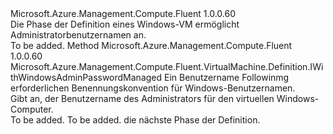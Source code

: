 <Type Name="IWithWindowsAdminUsernameManaged" FullName="Microsoft.Azure.Management.Compute.Fluent.VirtualMachine.Definition.IWithWindowsAdminUsernameManaged">
  <TypeSignature Language="C#" Value="public interface IWithWindowsAdminUsernameManaged" />
  <TypeSignature Language="ILAsm" Value=".class public interface auto ansi abstract IWithWindowsAdminUsernameManaged" />
  <TypeSignature Language="DocId" Value="T:Microsoft.Azure.Management.Compute.Fluent.VirtualMachine.Definition.IWithWindowsAdminUsernameManaged" />
  <TypeSignature Language="VB.NET" Value="Public Interface IWithWindowsAdminUsernameManaged" />
  <TypeSignature Language="F#" Value="type IWithWindowsAdminUsernameManaged = interface" />
  <AssemblyInfo>
    <AssemblyName>Microsoft.Azure.Management.Compute.Fluent</AssemblyName>
    <AssemblyVersion>1.0.0.60</AssemblyVersion>
  </AssemblyInfo>
  <Interfaces />
  <Docs>
    <summary>
            Die Phase der Definition eines Windows-VM ermöglicht Administratorbenutzernamen an.
            </summary>
    <remarks>To be added.</remarks>
  </Docs>
  <Members>
    <Member MemberName="WithAdminUsername">
      <MemberSignature Language="C#" Value="public Microsoft.Azure.Management.Compute.Fluent.VirtualMachine.Definition.IWithWindowsAdminPasswordManaged WithAdminUsername (string adminUserName);" />
      <MemberSignature Language="ILAsm" Value=".method public hidebysig newslot virtual instance class Microsoft.Azure.Management.Compute.Fluent.VirtualMachine.Definition.IWithWindowsAdminPasswordManaged WithAdminUsername(string adminUserName) cil managed" />
      <MemberSignature Language="DocId" Value="M:Microsoft.Azure.Management.Compute.Fluent.VirtualMachine.Definition.IWithWindowsAdminUsernameManaged.WithAdminUsername(System.String)" />
      <MemberSignature Language="VB.NET" Value="Public Function WithAdminUsername (adminUserName As String) As IWithWindowsAdminPasswordManaged" />
      <MemberSignature Language="F#" Value="abstract member WithAdminUsername : string -&gt; Microsoft.Azure.Management.Compute.Fluent.VirtualMachine.Definition.IWithWindowsAdminPasswordManaged" Usage="iWithWindowsAdminUsernameManaged.WithAdminUsername adminUserName" />
      <MemberType>Method</MemberType>
      <AssemblyInfo>
        <AssemblyName>Microsoft.Azure.Management.Compute.Fluent</AssemblyName>
        <AssemblyVersion>1.0.0.60</AssemblyVersion>
      </AssemblyInfo>
      <ReturnValue>
        <ReturnType>Microsoft.Azure.Management.Compute.Fluent.VirtualMachine.Definition.IWithWindowsAdminPasswordManaged</ReturnType>
      </ReturnValue>
      <Parameters>
        <Parameter Name="adminUserName" Type="System.String" />
      </Parameters>
      <Docs>
        <param name="adminUserName">Ein Benutzername Followinmg erforderlichen Benennungskonvention für Windows-Benutzernamen.</param>
        <summary>
            Gibt an, der Benutzername des Administrators für den virtuellen Windows-Computer.
            </summary>
        <returns>To be added.</returns>
        <remarks>To be added.</remarks>
        <return>die nächste Phase der Definition.</return>
      </Docs>
    </Member>
  </Members>
</Type>